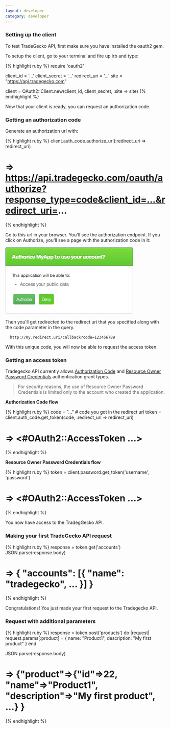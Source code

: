 ```yaml
---
layout: developer
category: developer
---
```

### Setting up the client

To test TradeGecko API, first make sure you have installed the oauth2
gem.

To setup the client, go to your terminal and fire up irb and type:

{% highlight ruby %}
  require 'oauth2'

  client_id     = '...'
  client_secret = '...'
  redirect_uri  = '...'
  site          = "https://api.tradegecko.com"

  client = OAuth2::Client.new(client_id, client_secret, :site => site)
{% endhighlight %}

Now that your client is ready, you can request an authorization code.

### Getting an authorization code

Generate an authorization url with:

{% highlight ruby %}
  client.auth_code.authorize_url(:redirect_uri => redirect_uri)
  # => https://api.tradegecko.com/oauth/authorize?response_type=code&client_id=...&redirect_uri=...
{% endhighlight %}

Go to this url in your browser. You'll see the authorization endpoint.
If you click on Authorize, you'll see a page with the authorization code
in it:

![auth_image](/images/auth.png)

Then you'll get redirected to the redirect uri that you specified along with the code parameter in the query.

      http://my.redirect.uri/callback?code=123456789

With this unique code, you will now be able to request the access token.

### Getting an access token

Tradegecko API currently allows [Authorization Code](http://tools.ietf.org/html/rfc6749#section-1.3.1) and 
[Resource Owner Password Credentials](http://tools.ietf.org/html/rfc6749#section-1.3.3) authentication grant types.
> For security reasons, the use of Resource Owner Password Credentials is limited only to the account who created the application.

**Authorization Code flow**

{% highlight ruby %}
  code = "..." # code you got in the redirect uri
  token = client.auth_code.get_token(code, :redirect_uri => redirect_uri)
  # => <#OAuth2::AccessToken ...>               
{% endhighlight %}  

**Resource Owner Password Credentials flow**

{% highlight ruby %}
  token = client.password.get_token('username', 'password')
  # => <#OAuth2::AccessToken ...>
{% endhighlight %}

You now have access to the TradegGecko API.

### Making your first TradeGecko API request 

{% highlight ruby %}
  response = token.get('accounts')
  JSON.parse(response.body)
  # => { "accounts": [{ "name": "tradegecko", ... }] }
{% endhighlight %}

Congratulations! You just made your first request to the Tradegecko API.

### Request with additional parameters

{% highlight ruby %}
  response = token.post('products') do |request|
    request.params[:product] = {
      name: "Product1",
      description: "My first product"
    }
  end

  JSON.parse(response.body)
  # => {"product"=>{"id"=>22, "name"=>"Product1", "description"=>"My first product", ...} }
{% endhighlight %}



